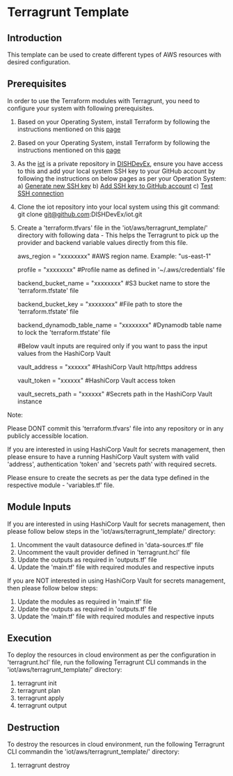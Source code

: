# Terragrunt Template
## Introduction
This template can be used to create different types of AWS resources with desired configuration.
## Prerequisites
In order to use the Terraform modules with Terragrunt, you need to configure your system with following prerequisites.

1. Based on your Operating System, install Terraform by following the instructions mentioned on this [page](https://developer.hashicorp.com/terraform/install)

2. Based on your Operating System, install Terraform by following the instructions mentioned on this [page](https://terragrunt.gruntwork.io/docs/getting-started/install/)  

3. As the [iot](https://github.com/DISHDevEx/iot) is a private repository in [DISHDevEx](https://github.com/DISHDevEx), ensure you have access to this and add your local system SSH key to your GitHub account by following the instructions on below pages as per your Operation System: a) [Generate new SSH key](https://docs.github.com/en/authentication/connecting-to-github-with-ssh/generating-a-new-ssh-key-and-adding-it-to-the-ssh-agent) b) [Add SSH key to GitHub account](https://docs.github.com/en/authentication/connecting-to-github-with-ssh/adding-a-new-ssh-key-to-your-github-account) c) [Test SSH connection](https://docs.github.com/en/authentication/connecting-to-github-with-ssh/testing-your-ssh-connection)

4. Clone the iot repository into your local system using this git command: git clone git@github.com:DISHDevEx/iot.git

5. Create a 'terraform.tfvars' file in the 'iot/aws/terragrunt_template/' directory with following data - This helps the Terragrunt to pick up the provider and backend variable values directly from this file.

   aws_region                  = "xxxxxxxx" #AWS region name. Example: "us-east-1"

   profile                     = "xxxxxxxx" #Profile name as defined in '~/.aws/credentials' file

   backend_bucket_name         = "xxxxxxxx" #S3 bucket name to store the 'terraform.tfstate' file

   backend_bucket_key          = "xxxxxxxx" #File path to store the 'terraform.tfstate' file

   backend_dynamodb_table_name = "xxxxxxxx" #Dynamodb table name to lock the 'terraform.tfstate' file 

   #Below vault inputs are required only if you want to pass the input values from the HashiCorp Vault

   vault_address      = "xxxxxx" #HashiCorp Vault http/https address

   vault_token        = "xxxxxx" #HashiCorp Vault access token

   vault_secrets_path = "xxxxxx" #Secrets path in the HashiCorp Vault instance

Note: 

Please DONT commit this 'terraform.tfvars' file into any repository or in any publicly accessible location.

If you are interested in using HashiCorp Vault for secrets management, then please ensure to have a running HashiCorp Vault system with valid 'address', authentication 'token' and 'secrets path' with required secrets.

Please ensure to create the secrets as per the data type defined in the respective module - 'variables.tf' file.

## Module Inputs
If you are interested in using HashiCorp Vault for secrets management, then please follow below steps in the 'iot/aws/terragrunt_template/' directory:
1. Uncomment the vault datasource defined in 'data-sources.tf' file
2. Uncomment the vault provider defined in 'terragrunt.hcl' file
3. Update the outputs as required in 'outputs.tf' file
4. Update the 'main.tf' file with required modules and respective inputs

If you are NOT interested in using HashiCorp Vault for secrets management, then please follow below steps:
1. Update the modules as required in 'main.tf' file
2. Update the outputs as required in 'outputs.tf' file
3. Update the 'main.tf' file with required modules and respective inputs

## Execution
To deploy the resources in cloud environment as per the configuration in 'terragrunt.hcl' file, run the following Terragrunt CLI commands in the 'iot/aws/terragrunt_template/' directory:
1. terragrunt init
2. terragrunt plan 
3. terragrunt apply
4. terragrunt output
## Destruction
To destroy the resources in cloud environment, run the following Terragrunt CLI commandin the 'iot/aws/terragrunt_template/' directory:
1. terragrunt destroy
